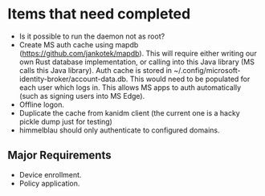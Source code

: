 # Items that need completed

* Is it possible to run the daemon not as root?
* Create MS auth cache using mapdb (https://github.com/jankotek/mapdb). This will require either writing our own Rust database implementation, or calling into this Java library (MS calls this Java library). Auth cache is stored in ~/.config/microsoft-identity-broker/account-data.db. This would need to be populated for each user which logs in. This allows MS apps to auth automatically (such as signing users into MS Edge).
* Offline logon.
* Duplicate the cache from kanidm client (the current one is a hacky pickle dump just for testing)
* himmelblau should only authenticate to configured domains.

## Major Requirements

* Device enrollment.
* Policy application.
